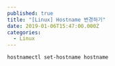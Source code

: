 ```yaml
---
published: true
title: "[Linux] Hostname 변경하기"
date: 2019-01-06T15:47:00.000Z
categories:
  - Linux
---
```

```
hostnamectl set-hostname hostname
```
